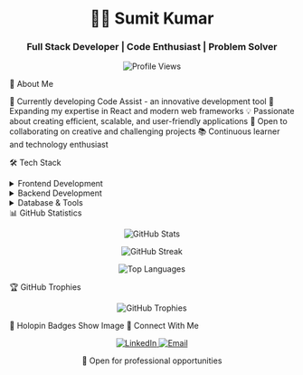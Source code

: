<h1 align="center">👨‍💻 Sumit Kumar</h1>
<h3 align="center">Full Stack Developer | Code Enthusiast | Problem Solver</h3>
<p align="center">
  <img src="https://komarev.com/ghpvc/?username=sumit1911&label=Profile%20views&color=0e75b6&style=flat" alt="Profile Views"/>
</p>

🚀 About Me

🔭 Currently developing Code Assist - an innovative development tool
🌱 Expanding my expertise in React and modern web frameworks
💡 Passionate about creating efficient, scalable, and user-friendly applications
🤝 Open to collaborating on creative and challenging projects
📚 Continuous learner and technology enthusiast

🛠️ Tech Stack
<details>
<summary>Frontend Development</summary>

HTML5, CSS3, JavaScript
React.js
Bootstrap, Tailwind CSS
Babel

</details>
<details>
<summary>Backend Development</summary>

Node.js, Express.js
Java
Python
C/C++

</details>
<details>
<summary>Database & Tools</summary>

MongoDB
MySQL
Oracle
Git & GitHub
Postman

</details>
📊 GitHub Statistics
<p align="center">
  <img src="https://github-readme-stats.vercel.app/api?username=sumit1911&show_icons=true&theme=dracula&hide_border=true" alt="GitHub Stats" />
</p>
<p align="center">
  <img src="https://github-readme-streak-stats.herokuapp.com/?user=sumit1911&theme=dracula&hide_border=true" alt="GitHub Streak" />
</p>
<p align="center">
  <img src="https://github-readme-stats.vercel.app/api/top-langs/?username=sumit1911&layout=compact&theme=dracula&hide_border=true" alt="Top Languages" />
</p>
🏆 GitHub Trophies
<p align="center">
  <img src="https://github-profile-trophy.vercel.app/?username=sumit1911&theme=dracula&no-frame=true&column=7" alt="GitHub Trophies"/>
</p>
🎯 Holopin Badges
Show Image
🤝 Connect With Me
<p align="center">
  <a href="https://www.linkedin.com/in/sumit-kumar-174563249/" target="_blank">
    <img src="https://img.shields.io/badge/LinkedIn-0077B5?style=for-the-badge&logo=linkedin&logoColor=white" alt="LinkedIn"/>
  </a>
  <a href="mailto:sk3700844@gmail.com">
    <img src="https://img.shields.io/badge/Gmail-D14836?style=for-the-badge&logo=gmail&logoColor=white" alt="Email"/>
  </a>
</p>

<p align="center">💼 Open for professional opportunities</p>
